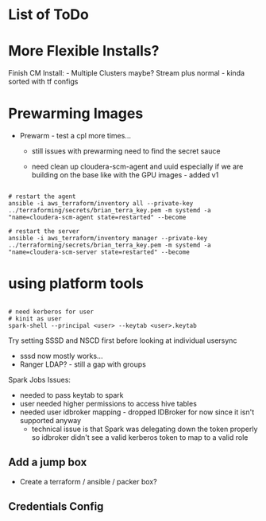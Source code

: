 # List of ToDo

# More Flexible Installs?
Finish CM Install:
    - Multiple Clusters maybe? Stream plus normal
    - kinda sorted with tf configs

# Prewarming Images
- Prewarm - test a cpl more times...
  - still issues with prewarming need to find the secret sauce

  - need clean up cloudera-scm-agent and uuid especially if we are building on the base like with the GPU images - added v1

```{bash}

# restart the agent
ansible -i aws_terraform/inventory all --private-key ../terraforming/secrets/brian_terra_key.pem -m systemd -a "name=cloudera-scm-agent state=restarted" --become

# restart the server
ansible -i aws_terraform/inventory manager --private-key ../terraforming/secrets/brian_terra_key.pem -m systemd -a "name=cloudera-scm-server state=restarted" --become

```


# using platform tools

```{bash}

# need kerberos for user
# kinit as user
spark-shell --principal <user> --keytab <user>.keytab

```

Try setting SSSD and NSCD first before looking at individual usersync
- sssd now mostly works...
- Ranger LDAP? - still a gap with groups


Spark Jobs Issues:
- needed to pass keytab to spark
- user needed higher permissions to access hive tables
- needed user idbroker mapping - dropped IDBroker for now since it isn't supported anyway
  - technical issue is that Spark was delegating down the token properly so idbroker didn't see a valid kerberos token to map to a valid role


## Add a jump box

- Create a terraform / ansible / packer box?

## Credentials Config
  